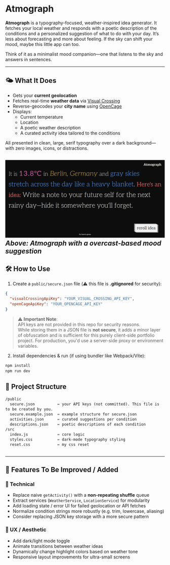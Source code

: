 # Atmograph

**Atmograph** is a typography-focused, weather-inspired idea generator. It fetches your local weather and responds with a poetic description of the conditions and a personalized suggestion of what to do with your day. It’s less about forecasting and more about feeling. If the sky can shift your mood, maybe this little app can too.


Think of it as a minimalist mood companion—one that listens to the sky and answers in sentences.

---

## 🌤 What It Does

- Gets your **current geolocation**
- Fetches real-time **weather data** via [Visual Crossing](https://www.visualcrossing.com/)
- Reverse-geocodes your **city name** using [OpenCage](https://opencagedata.com/)
- Displays:
  - Current temperature
  - Location
  - A poetic weather description
  - A curated activity idea tailored to the conditions

All presented in clean, large, serif typography over a dark background—with zero images, icons, or distractions.

![Screenshot of Atmograph](atmograph_screenshot.png)
*Above: Atmograph with a overcast-based mood suggestion*
---

## 🛠 How to Use

1. Create a `public/secure.json` file (⚠️ this file is **.gitignored** for security):

```json
{
  "visualCrossingApiKey": "YOUR_VISUAL_CROSSING_API_KEY",
  "openCageApiKey": "YOUR_OPENCAGE_API_KEY"
}
```

> ⚠️ **Important Note**:  
> API keys are not provided in this repo for security reasons.  
> While storing them in a JSON file is **not secure**, it adds a minor layer of obfuscation and is sufficient for this purely client-side portfolio project. For production, you'd use a server-side proxy or environment variables.

2. Install dependencies & run (if using bundler like Webpack/Vite):

```bash
npm install
npm run dev
```

## 📁 Project Structure

```
/public
  secure.json          ← your API keys (not committed). This file is to be created by you.
  secure.example.json  ← example structure for secure.json
  activities.json      ← curated suggestions per condition
  descriptions.json    ← poetic descriptions of each condition
/src
  index.js             ← core logic
  styles.css           ← dark-mode typography styling
  reset.css            ← my css reset
  
```

---

## 🚀 Features To Be Improved / Added

### 🔧 Technical
- Replace naive `getActivity()` with a **non-repeating shuffle** queue
- Extract services (`WeatherService`, `LocationService`) for modularity
- Add loading state / error UI for failed geolocation or API fetches
- Normalize condition strings more robustly (e.g. trim, lowercase, aliasing)
- Consider replacing JSON key storage with a more secure pattern

### 🎨 UX / Aesthetic
- Add dark/light mode toggle
- Animate transitions between weather ideas
- Dynamically change highlight colors based on weather tone
- Responsive layout improvements for ultra-small screens
